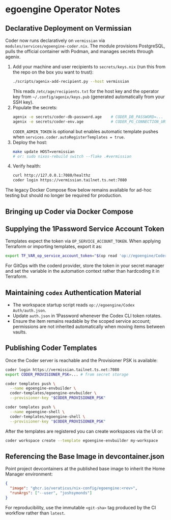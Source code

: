 # egoengine Operator Notes

## Declarative Deployment on Vermissian

Coder now runs declaratively on `vermissian` via `modules/services/egoengine-coder.nix`. The module provisions PostgreSQL, pulls the official container with Podman, and manages secrets through agenix.

1. Add your machine and user recipients to `secrets/keys.nix` (run this from the repo on the box you want to trust):
   ```sh
   ./scripts/agenix-add-recipient.py --host vermissian
   ```
   This reads `/etc/age/recipients.txt` for the host key and the operator key from `~/.config/agenix/keys.pub` (generated automatically from your SSH key).
2. Populate the secrets:
   ```sh
   agenix -e secrets/coder-db-password.age    # CODER_DB_PASSWORD=...
   agenix -e secrets/coder-env.age            # CODER_PG_CONNECTION_URL=..., CODER_PROVISIONER_PSK=...
   ```
   `CODER_ADMIN_TOKEN` is optional but enables automatic template pushes when `services.coder.autoRegisterTemplates = true`.
3. Deploy the host:
   ```sh
   make update HOST=vermissian
   # or: sudo nixos-rebuild switch --flake .#vermissian
   ```
4. Verify health:
   ```sh
   curl http://127.0.0.1:7080/healthz
   coder login https://vermissian.tailnet.ts.net:7080
   ```

The legacy Docker Compose flow below remains available for ad-hoc testing but should no longer be required for production.

## Bringing up Coder via Docker Compose

## Supplying the 1Password Service Account Token

Templates expect the token via `OP_SERVICE_ACCOUNT_TOKEN`. When applying Terraform or importing templates, export it as:

```sh
export TF_VAR_op_service_account_token="$(op read 'op://egoengine/Coder Service Account/token')"
```

For GitOps with the coderd provider, store the token in your secret manager and set the variable in the automation context rather than hardcoding it in Terraform.

## Maintaining `codex` Authentication Material

- The workspace startup script reads `op://egoengine/Codex Auth/auth.json`.
- Update `auth.json` in 1Password whenever the Codex CLI token rotates.
- Ensure the item remains readable by the scoped service account; permissions are not inherited automatically when moving items between vaults.

## Publishing Coder Templates

Once the Coder server is reachable and the Provisioner PSK is available:

```sh
coder login https://vermissian.tailnet.ts.net:7080
export CODER_PROVISIONER_PSK=... # from secret storage

coder templates push \
  --name egoengine-envbuilder \
  coder-templates/egoengine-envbuilder \
  --provisioner-key "$CODER_PROVISIONER_PSK"

coder templates push \
  --name egoengine-shell \
  coder-templates/egoengine-shell \
  --provisioner-key "$CODER_PROVISIONER_PSK"
```

After the templates are registered you can create workspaces via the UI or:

```sh
coder workspace create --template egoengine-envbuilder my-workspace
```

## Referencing the Base Image in devcontainer.json

Point project devcontainers at the published base image to inherit the Home Manager environment:

```json
{
  "image": "ghcr.io/veraticus/nix-config/egoengine:<rev>",
  "runArgs": ["--user", "joshsymonds"]
}
```

For reproducibility, use the immutable `<git-sha>` tag produced by the CI workflow rather than `latest`.
